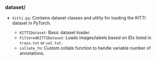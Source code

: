 ### dataset/

- `kitti.py`: Contains dataset classes and utility for loading the KITTI dataset in PyTorch.

  - `KITTIDataset`: Basic dataset loader.
  - `FilteredKITTIDataset`: Loads images/labels based on IDs listed in `train.txt` or `val.txt`.
  - `collate_fn`: Custom collate function to handle variable number of annotations.
